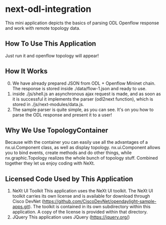 # next-odl-integration
This mini application depicts the basics of parsing ODL Openflow response and work with remote topology data.

## How To Use This Application
Just run it and openflow topology will appear!

## How It Works
0. We have already prepared JSON from ODL + Openflow Mininet chain. The response is stored inside ./data/flow-1.json and ready to use.
1. inside ./js/shell.js an asynchronous ajax request is made, and as soon as it is successful it implements the parser (odl2next function), which is stored in ./js/next-modules/data.js. 
2. The sample parser is quite simple, as you can see. It's on you how to parse the ODL response and present it to a user!

## Why We Use TopologyContainer
Because with the container you can easily use all the advantages of a nx.ui.Component class, as well as display topology. nx.ui.Component allows you to bind events, create methods and do other things, while nx.graphic.Topology realizes the whole bunch of topology stuff. Combined together they let us enjoy coding with NeXt.

## Licensed Code Used by This Application
1. NeXt UI Toolkit
This application uses the NeXt UI toolkit. The NeXt UI toolkit carries its own license and is available for download through Cisco DevNet (https://github.com/CiscoDevNet/opendaylight-sample-apps.git). The toolkit is contained in its own subdirectory within this application. A copy of the license is provided within that directory.
2. JQuery
This application uses JQuery (https://jquery.org/)
